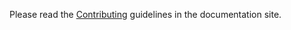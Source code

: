 Please read the [Contributing](https://otterdog.readthedocs.io/en/latest/contributing/) guidelines in the documentation site.
